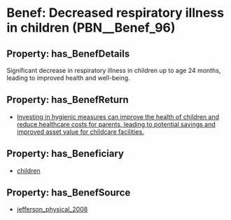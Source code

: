 # Benef: __Decreased respiratory illness in children__ (PBN__Benef_96)

## Property: has_BenefDetails

Significant decrease in respiratory illness in children up to age 24 months, leading to improved health and well-being.

## Property: has_BenefReturn

* [Investing in hygienic measures can improve the health of children and reduce healthcare costs for parents, leading to potential savings and improved asset value for childcare facilities.](../BenefReturn/PBN__BenefReturn_95)

## Property: has_Beneficiary

* [children](../Stakeholder/PBN__Stakeholder_62)

## Property: has_BenefSource

* [jefferson_physical_2008](../Article/PBN__Article_22)

